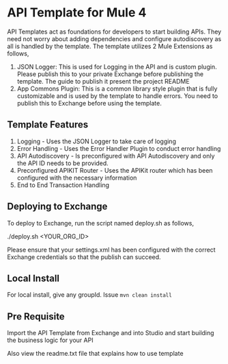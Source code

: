 # API Template for Mule 4

API Templates act as foundations for developers to start building APIs. They need not worry about adding dependencies and configure autodiscovery as all is handled by the template. The template utilizes 2 Mule Extensions as follows,

1. JSON Logger: This is used for Logging in the API and is custom plugin. Please publish this to your private Exchange before publishing the template. The guide to publish it present the project README
2. App Commons Plugin: This is a common library style plugin that is fully customizable and is used by the template to handle errors. You need to publish this to Exchange before using the template.

## Template Features

1. Logging - Uses the JSON Logger to take care of logging
2. Error Handling - Uses the Error Handler Plugin to conduct error handling
3. API Autodiscovery - Is preconfigured with API Autodiscovery and only the API ID needs to be provided.
4. Preconfigured APIKIT Router - Uses the APIKit router which has been configured with the necessary information
5. End to End Transaction Handling

## Deploying to Exchange
To deploy to Exchange, run the script named deploy.sh as follows,

./deploy.sh <YOUR_ORG_ID>

Please ensure that your settings.xml has been configured with the correct Exchange credentials so that the publish can succeed.

## Local Install
For local install, give any groupId. Issue `mvn clean install`

## Pre Requisite

Import the API Template from Exchange and into Studio and start building the business logic for your API

Also view the readme.txt file that explains how to use template
